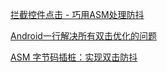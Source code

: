[拦截控件点击 - 巧用ASM处理防抖](https://cloud.tencent.com/developer/article/1190508)

[Android一行解决所有双击优化的问题](https://juejin.cn/post/6844904150921134093)

[ASM 字节码插桩：实现双击防抖](https://juejin.cn/post/7042328862872567838)
